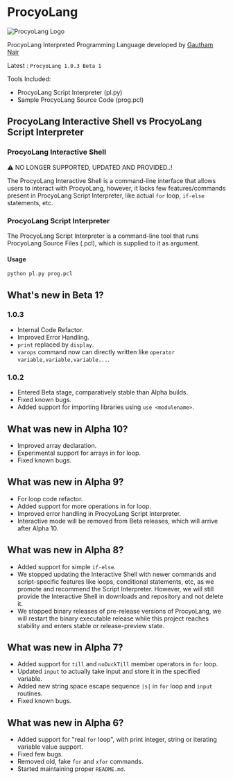 # ProcyoLang

![ProcyoLang Logo](https://raw.githubusercontent.com/ProcyonisSoftware/ProcyonComponentsLogos/06fa759e799c31f77d4e35e31bd7c8dbe6b5c5bd/ProcyoLang.png)

ProcyoLang Interpreted Programming Language developed by [Gautham Nair](https://github.com/gauthamnair2005)

Latest : `ProcyoLang 1.0.3 Beta 1`

Tools Included:

* ProcyoLang Script Interpreter (pl.py)
* Sample ProcyoLang Source Code (prog.pcl)

## ProcyoLang Interactive Shell vs ProcyoLang Script Interpreter

### ProcyoLang Interactive Shell

⚠️ NO LONGER SUPPORTED, UPDATED AND PROVIDED..!

The ProcyoLang Interactive Shell is a command-line interface that allows users to interact with ProcyoLang, however, it lacks few features/commands present in ProcyoLang Script Interpreter, like actual `for` loop, `if-else` statements, etc.

### ProcyoLang Script Interpreter

The ProcyoLang Script Interpreter is a command-line tool that runs ProcyoLang Source Files (.pcl), which is supplied to it as argument.

#### Usage

`python pl.py prog.pcl`

## What's new in Beta 1?

### 1.0.3

* Internal Code Refactor.
*  Improved Error Handling.
* `print` replaced by `display`.
* `varops` command now can directly written like `operator variable,variable,variable...`.


### 1.0.2

* Entered Beta stage, comparatively stable than Alpha builds.
* Fixed known bugs.
* Added support for importing libraries using `use <modulename>`.

## What was new in Alpha 10?

* Improved array declaration.
* Experimental support for arrays in for loop.
* Fixed known bugs.

## What was new in Alpha 9?

* For loop code refactor.
* Added support for more operations in for loop.
* Improved error handling in ProcyoLang Script Interpreter.
* Interactive mode will be removed from Beta releases, which will arrive after Alpha 10.

## What was new in Alpha 8?

* Added support for simple `if-else`.
* We stopped updating the Interactive Shell with newer commands and script-specific features like loops, conditional statements, etc, as we promote and recommend the Script Interpreter. However, we will still provide the Interactive Shell in downloads and repository and not delete it.
* We stopped binary releases of pre-release versions of ProcyoLang, we will restart the binary executable release while this project reaches stability and enters stable or release-preview state.

## What was new in Alpha 7?

* Added support for `till` and `noDuckTill` member operators in `for` loop.
* Updated `input` to actually take input and store it in the specified variable.
* Added new string space escape sequence `|s|` in `for` loop and `input` routines.
* Fixed known bugs.

## What was new in Alpha 6?

* Added support for "real `for` loop", with print integer, string or iterating variable value support.
* Fixed few bugs.
* Removed old, fake `for` and `xfor` commands.
* Started maintaining proper `README.md`.
